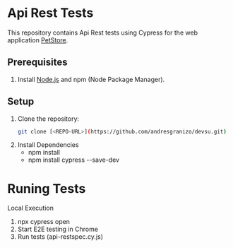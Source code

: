 # Api Rest Tests

This repository contains Api Rest tests using Cypress for the web application [PetStore](https://petstore.swagger.io/).

## Prerequisites

1. Install [Node.js](https://nodejs.org/) and npm (Node Package Manager).

## Setup

1. Clone the repository:
   ```bash
   git clone [<REPO-URL>](https://github.com/andresgranizo/devsu.git)

2. Install Dependencies
   * npm install
   * npm install cypress --save-dev

# Runing Tests

Local Execution

1. npx cypress open
2. Start E2E testing in Chrome
3. Run tests (api-restspec.cy.js)
